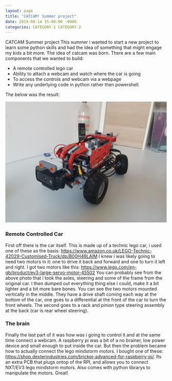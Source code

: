 ```yaml
---
layout: page
title: "CATCAM! Summer project"
date: 2019-08-14 15:00:00 -0000
categories: CATEGORY-1 CATEGORY-2
---
```


CATCAM Summer project
This summer i wanted to start a new project to learn some python skills and had the idea of something that might engage my kids a bit more. The idea of catcam was born. There are a few main components that we wanted to build:

* A remote controlled lego car
* Ability to attach a webcam and watch where the car is going
* To access the controls and webcam via a webpage
* Write any underlying code in python rather then powershell.

The below was the result:

![Image of Yaktocat](/images/catcam.jpg)

### Remote Controlled Car
First off there is the car itself. This is made up of a technic lego car, i used one of these as the basis:
https://www.amazon.co.uk/LEGO-Technic-42029-Customised-Truck/dp/B00H48LAIM
I knew i was likely going to need two motors in it: one to drive it back and forward and one to turn it left and right. I got two motors like this:
https://www.lego.com/en-gb/product/ev3-large-servo-motor-45502
You can probably see from the above photo that i took the axles, steering and some of the frame from the original car. I then dumped out everything thing else i could, make it a bit lighter and a bit more bare bones. You can see the two motors mounted vertically in the middle. They have a drive shaft coming each way at the bottom of the car, one goes to a differential at the front of the car to turn the front wheels. The second goes to a rack and pinion type steering assembly at the back (car is rear wheel steering).

### The brain
Finally the last part of it was how was i going to control it and at the same time connect a webcam. A raspberry pi was a bit of a no brainer, low power device and small enough to put inside the car. But then the problem became how to actually connect the lego mindstorm motors. I bought one of these: https://shop.dexterindustries.com/brickpi-advanced-for-raspberry-pi/. Its an extra PCB that plugs ontop of the RPI, and allows you to connect NXT/EV3 lego mindstorm motors. Also comes with python librarys to manipulate the motors. Great!

